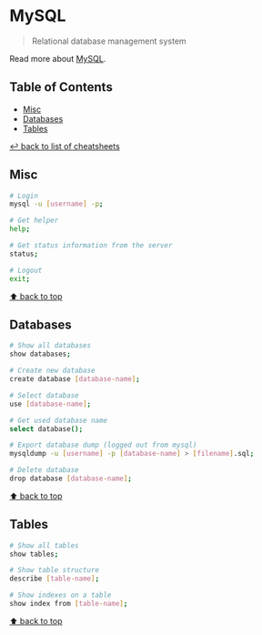 # MySQL
> Relational database management system

Read more about [MySQL](https://www.mysql.com/).

## Table of Contents

* [Misc](#misc)
* [Databases](#databases)
* [Tables](#tables)

[↩ back to list of cheatsheets](README.md#list-of-cheatsheets)

## Misc

```bash
# Login
mysql -u [username] -p;

# Get helper
help;

# Get status information from the server
status;

# Logout
exit;
```

[⬆ back to top](#table-of-contents)

## Databases

```bash
# Show all databases
show databases;

# Create new database
create database [database-name];

# Select database
use [database-name];

# Get used database name
select database();

# Export database dump (logged out from mysql)
mysqldump -u [username] -p [database-name] > [filename].sql;

# Delete database
drop database [database-name];
```

[⬆ back to top](#table-of-contents)

## Tables

```bash
# Show all tables
show tables;

# Show table structure
describe [table-name];

# Show indexes on a table
show index from [table-name];
```

[⬆ back to top](#table-of-contents)
